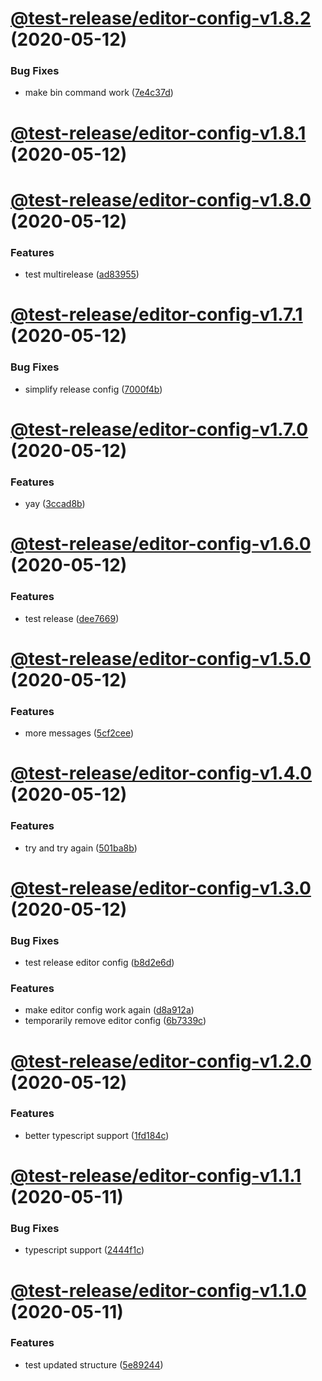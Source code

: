 # [@test-release/editor-config-v1.8.2](https://github.com/developer239/test-release/compare/@test-release/editor-config-v1.8.1...@test-release/editor-config-v1.8.2) (2020-05-12)


### Bug Fixes

* make bin command work ([7e4c37d](https://github.com/developer239/test-release/commit/7e4c37d94c938efc5aaa91891978c0f157dcafae))

# [@test-release/editor-config-v1.8.1](https://github.com/developer239/test-release/compare/@test-release/editor-config-v1.8.0...@test-release/editor-config-v1.8.1) (2020-05-12)

# [@test-release/editor-config-v1.8.0](https://github.com/developer239/test-release/compare/@test-release/editor-config-v1.7.1...@test-release/editor-config-v1.8.0) (2020-05-12)


### Features

* test multirelease ([ad83955](https://github.com/developer239/test-release/commit/ad83955f7cf9255a1af7ca689d4e0903fd148482))

# [@test-release/editor-config-v1.7.1](https://github.com/developer239/test-release/compare/@test-release/editor-config-v1.7.0...@test-release/editor-config-v1.7.1) (2020-05-12)


### Bug Fixes

* simplify release config ([7000f4b](https://github.com/developer239/test-release/commit/7000f4bb3d5dc498570d091dea310e6a2045ca13))

# [@test-release/editor-config-v1.7.0](https://github.com/developer239/test-release/compare/@test-release/editor-config-v1.6.0...@test-release/editor-config-v1.7.0) (2020-05-12)


### Features

* yay ([3ccad8b](https://github.com/developer239/test-release/commit/3ccad8bc1f0b63dbf4613a64534c49c09bf15c12))

# [@test-release/editor-config-v1.6.0](https://github.com/developer239/test-release/compare/@test-release/editor-config-v1.5.0...@test-release/editor-config-v1.6.0) (2020-05-12)


### Features

* test release ([dee7669](https://github.com/developer239/test-release/commit/dee76699ee434b5014da81b80557195b3e742c39))

# [@test-release/editor-config-v1.5.0](https://github.com/developer239/test-release/compare/@test-release/editor-config-v1.4.0...@test-release/editor-config-v1.5.0) (2020-05-12)


### Features

* more messages ([5cf2cee](https://github.com/developer239/test-release/commit/5cf2ceef002dada17f4bb2af24ff52a37d8d869b))

# [@test-release/editor-config-v1.4.0](https://github.com/developer239/test-release/compare/@test-release/editor-config-v1.3.0...@test-release/editor-config-v1.4.0) (2020-05-12)


### Features

* try and try again ([501ba8b](https://github.com/developer239/test-release/commit/501ba8b21626b93a047a3c74ae9ec89ca20d5a50))

# [@test-release/editor-config-v1.3.0](https://github.com/developer239/test-release/compare/@test-release/editor-config-v1.2.0...@test-release/editor-config-v1.3.0) (2020-05-12)


### Bug Fixes

* test release editor config ([b8d2e6d](https://github.com/developer239/test-release/commit/b8d2e6deab41abf976f3a807a0619191a5ce678d))


### Features

* make editor config work again ([d8a912a](https://github.com/developer239/test-release/commit/d8a912abee965791432880c0aab28be1838b81f1))
* temporarily remove editor config ([6b7339c](https://github.com/developer239/test-release/commit/6b7339c2bd00d324a6a94b80f300da7129768172))

# [@test-release/editor-config-v1.2.0](https://github.com/developer239/test-release/compare/@test-release/editor-config-v1.1.1...@test-release/editor-config-v1.2.0) (2020-05-12)


### Features

* better typescript support ([1fd184c](https://github.com/developer239/test-release/commit/1fd184cbf800b05c1af9cb935b4ccf2dcc4186d1))

# [@test-release/editor-config-v1.1.1](https://github.com/developer239/test-release/compare/@test-release/editor-config-v1.1.0...@test-release/editor-config-v1.1.1) (2020-05-11)


### Bug Fixes

* typescript support ([2444f1c](https://github.com/developer239/test-release/commit/2444f1cf0810d294a10dc3e8012e1ac768b4d687))

# [@test-release/editor-config-v1.1.0](https://github.com/developer239/test-release/compare/@test-release/editor-config-v1.0.0...@test-release/editor-config-v1.1.0) (2020-05-11)


### Features

* test updated structure ([5e89244](https://github.com/developer239/test-release/commit/5e89244f8bf8a7f694f9bd72ac1e2ff0b5a5cfbd))
